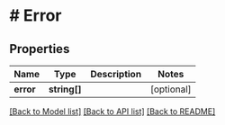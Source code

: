 # # Error

## Properties

Name | Type | Description | Notes
------------ | ------------- | ------------- | -------------
**error** | **string[]** |  | [optional]

[[Back to Model list]](../../README.md#models) [[Back to API list]](../../README.md#endpoints) [[Back to README]](../../README.md)
